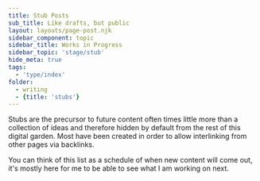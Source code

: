 ```yaml
---
title: Stub Posts
sub_title: Like drafts, but public
layout: layouts/page-post.njk
sidebar_component: topic
sidebar_title: Works in Progress
sidebar_topic: 'stage/stub'
hide_meta: true
tags:
  - 'type/index'
folder: 
  - writing
  - {title: 'stubs'}
---
```

Stubs are the precursor to future content often times little more than a collection of ideas and therefore hidden by default from the rest of this digital garden. Most have been created in order to allow interlinking from other pages via backlinks.

You can think of this list as a schedule of when new content will come out, it's mostly here for me to be able to see what I am working on next.
